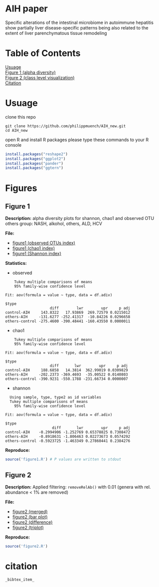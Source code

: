 # AIH paper

Specific alterations of the intestinal microbiome in autoimmune hepatitis show partially liver disease-specific patterns being also related to the extent of liver parenchymatous tissue remodeling

# Table of Contents  
[Usuage](#usuage)  
[Figure 1 (alpha diversity)](#figure-1)  
[Figure 2 (class level visualization)](#figure-2)  
[Citation](#citation)

# Usuage

clone this repo

```
git clone https://github.com/philippmuench/AIH_new.git
cd AIH_new

```
open R and install R packages please type these commands to your R console

```r
install.packages("reshape2")
install.packages("ggplot2")
install.packages("pander")
install.packages("ggtern")
```

# Figures
## Figure 1
**Description:** 
alpha diversity plots for shannon, chao1 and observed OTU
others group: NASH, alkohol, others, ALD, HCV

**File:**
- [figure1 (observed OTUs index)](results/figure1/figure_1_index_observed.pdf)
- [figure1 (chao1 index)](results/figure1/figure_1_index_chao1.pdf)
- [figure1 (Shannon index)](results/figure1/figure_1_index_shannon.pdf)

**Statistics:**

- observed

```
    Tukey multiple comparisons of means
    95% family-wise confidence level

Fit: aov(formula = value ~ type, data = df.adiv)

$type
                    diff        lwr        upr     p adj
control-AIH     143.8322   17.93869  269.72579 0.0215012
others-AIH     -131.6277 -252.41317  -10.84226 0.0296658
others-control -275.4600 -390.48441 -160.43550 0.0000011
```

- chao1
```
    Tukey multiple comparisons of means
    95% family-wise confidence level

Fit: aov(formula = value ~ type, data = df.adiv)

$type
                    diff       lwr        upr     p adj
control-AIH     188.6858   14.3814  362.99019 0.0309829
others-AIH     -202.2373 -369.4693  -35.00522 0.0140803
others-control -390.9231 -550.1788 -231.66734 0.0000007
```

- shannon
```
  Using sample, type, type2 as id variables
  Tukey multiple comparisons of means
    95% family-wise confidence level

Fit: aov(formula = value ~ type, data = df.adiv)

$type
                     diff       lwr        upr     p adj
control-AIH    -0.2994906 -1.252769 0.65378825 0.7308472
others-AIH     -0.8918631 -1.806463 0.02273673 0.0574292
others-control -0.5923725 -1.463349 0.27860441 0.2384276
```

**Reproduce:**

```r
source('figure1.R') # P values are written to stdout
```


## Figure 2
**Description:** 
Applied filtering: `removeRelAb()` with 0.01 (genera with rel. abundance < 1% are removed)

**File:**
- [figure2 (merged)](results/figure2/figure_2.pdf)
- [figure2 (bar plot)](results/figure2/figure_2_bar.pdf)
- [figure2 (difference)](results/figure2/figure_2_diff.pdf)
- [figure2 (triplot)](results/figure2/figure_2_tri.pdf)

**Reproduce:**

```r
source('figure2.R')
```

# citation

```
_bibtex_item_
```

